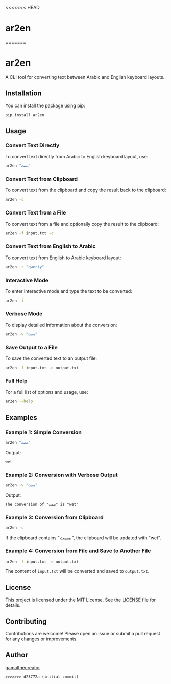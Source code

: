 <<<<<<< HEAD
# ar2en
=======
# ar2en

A CLI tool for converting text between Arabic and English keyboard layouts.

## Installation

You can install the package using pip:

```sh
pip install ar2en
```

## Usage

### Convert Text Directly

To convert text directly from Arabic to English keyboard layout, use:

```sh
ar2en "ضصث"
```

### Convert Text from Clipboard

To convert text from the clipboard and copy the result back to the clipboard:

```sh
ar2en -c
```

### Convert Text from a File

To convert text from a file and optionally copy the result to the clipboard:

```sh
ar2en -f input.txt -c
```

### Convert Text from English to Arabic

To convert text from English to Arabic keyboard layout:

```sh
ar2en -r "qwerty"
```

### Interactive Mode

To enter interactive mode and type the text to be converted:

```sh
ar2en -i
```

### Verbose Mode

To display detailed information about the conversion:

```sh
ar2en -v "ضصث"
```

### Save Output to a File

To save the converted text to an output file:

```sh
ar2en -f input.txt -o output.txt
```

### Full Help

For a full list of options and usage, use:

```sh
ar2en --help
```

## Examples

### Example 1: Simple Conversion

```sh
ar2en "ضصث"
```

Output:

```
wet
```

### Example 2: Conversion with Verbose Output

```sh
ar2en -v "ضصث"
```

Output:

```
The conversion of "ضصث" is "wet"
```

### Example 3: Conversion from Clipboard

```sh
ar2en -c
```

If the clipboard contains "ضصث", the clipboard will be updated with "wet".

### Example 4: Conversion from File and Save to Another File

```sh
ar2en -f input.txt -o output.txt
```

The content of `input.txt` will be converted and saved to `output.txt`.

## License

This project is licensed under the MIT License. See the [LICENSE](LICENSE) file for details.

## Contributing

Contributions are welcome! Please open an issue or submit a pull request for any changes or improvements.

## Author

[gamalthecreator](https://github.com/gamalthecreator)
```
>>>>>>> d23772a (initial commit)
